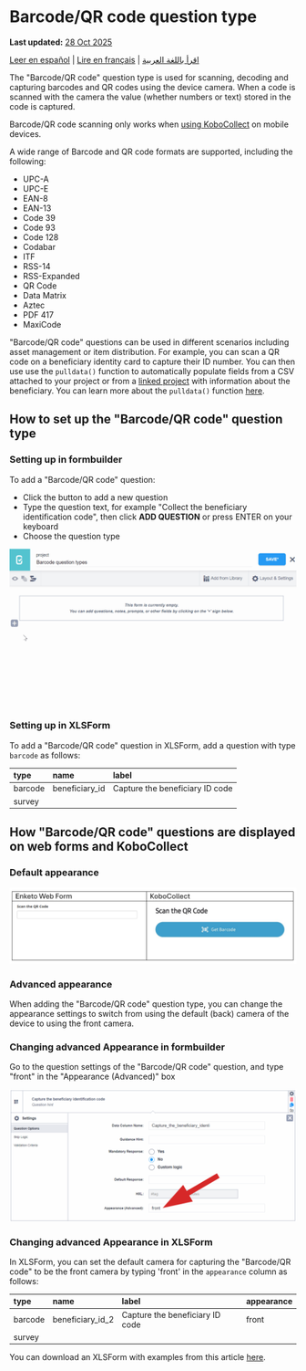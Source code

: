 # Barcode/QR code question type
**Last updated:** <a href="https://github.com/kobotoolbox/docs/blob/c8c238efa59b04f403f13c150b018e1807c66d5c/source/barcode_qrcode_questions.md" class="reference">28 Oct 2025</a>

<a href="es/barcode_qrcode_questions.html">Leer en español</a> | <a href="fr/barcode_qrcode_questions.html">Lire en français</a> | <a href="ar/barcode_qrcode_questions.html">اقرأ باللغة العربية</a>

The "Barcode/QR code" question type is used for scanning, decoding and capturing
barcodes and QR codes using the device camera. When a code is scanned with the
camera the value (whether numbers or text) stored in the code is captured.

<p class="note">
  Barcode/QR code scanning only works when <a href="https://support.kobotoolbox.org/kobocollect_on_android_latest.html">using KoboCollect</a> on mobile devices.
</p>

A wide range of Barcode and QR code formats are supported, including the
following:

- UPC-A
- UPC-E
- EAN-8
- EAN-13
- Code 39
- Code 93
- Code 128
- Codabar
- ITF
- RSS-14
- RSS-Expanded
- QR Code
- Data Matrix
- Aztec
- PDF 417
- MaxiCode

"Barcode/QR code" questions can be used in different scenarios including asset
management or item distribution. For example, you can scan a QR code on a
beneficiary identity card to capture their ID number. You can then use use the
`pulldata()` function to automatically populate fields from a CSV attached to
your project or from a [linked project](dynamic_data_attachment.md) with
information about the beneficiary. You can learn more about the `pulldata()`
function [here](https://xlsform.org/en/#how-to-pull-data-from-csv).

## How to set up the "Barcode/QR code" question type

### Setting up in formbuilder

To add a "Barcode/QR code" question:

- Click the <i class="k-icon k-icon-plus"></i> button to add a new question
- Type the question text, for example "Collect the beneficiary identification
  code", then click **ADD QUESTION** or press ENTER on your keyboard
- Choose the question type

![Adding Barcode/QRCode questions](images/barcode_qrcode_questions/adding_barcode_qrcode_questions.gif)

### Setting up in XLSForm

To add a "Barcode/QR code" question in XLSForm, add a question with type
`barcode` as follows:

| type    | name           | label                           |
| :------ | :------------- | :------------------------------ |
| barcode | beneficiary_id | Capture the beneficiary ID code |
| survey  |

## How "Barcode/QR code" questions are displayed on web forms and KoboCollect

### Default appearance

![Default appearance of Barcode/QRCode questions](images/barcode_qrcode_questions/barcode_qrcode_default.png)

### Advanced appearance

When adding the "Barcode/QR code" question type, you can change the appearance
settings to switch from using the default (back) camera of the device to using
the front camera.

### Changing advanced Appearance in formbuilder

Go to the question settings of the "Barcode/QR code" question, and type "front"
in the "Appearance (Advanced)" box

![Changing appearance of Barcode/QRCode questions](images/barcode_qrcode_questions/change_appearance_barcode_qrcode_questions.png)

### Changing advanced Appearance in XLSForm

In XLSForm, you can set the default camera for capturing the "Barcode/QR code"
to be the front camera by typing 'front' in the `appearance` column as follows:

| type    | name             | label                           | appearance |
| :------ | :--------------- | :------------------------------ | :--------- |
| barcode | beneficiary_id_2 | Capture the beneficiary ID code | front      |
| survey  |

<p class="note">
  You can download an XLSForm with examples from this article
  <a
    download
    class="reference"
    href="./_static/files/barcode_qrcode_questions/barcode_qrcode_questions.xlsx"
    >here</a
  >.
</p>
